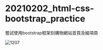 # 20210202_html-css-bootstrap_practice

嘗試使用bootstrap框架刻購物網站首頁及細項頁

![1207](https://user-images.githubusercontent.com/63532421/115152380-6d5f2f00-a0a3-11eb-9d33-eb8b96f0c7b5.PNG)
